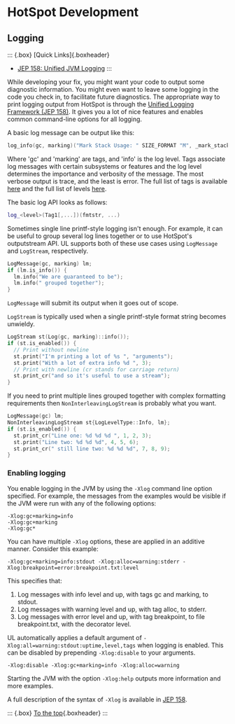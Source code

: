 # HotSpot Development

## Logging

::: {.box}
[Quick Links]{.boxheader}

* [JEP 158: Unified JVM Logging](https://openjdk.org/jeps/158)
:::

While developing your fix, you might want your code to output some diagnostic information. You might even want to leave some logging in the code you check in, to facilitate future diagnostics. The appropriate way to print logging output from HotSpot is through the [Unified Logging Framework (JEP 158)](https://openjdk.org/jeps/158). It gives you a lot of nice features and enables common command-line options for all logging.

A basic log message can be output like this:

~~~c++
log_info(gc, marking)("Mark Stack Usage: " SIZE_FORMAT "M", _mark_stack_usage / M);
~~~

Where 'gc' and 'marking' are tags, and 'info' is the log level. Tags associate log messages with certain subsystems or features and the log level determines the importance and verbosity of the message. The most verbose output is trace, and the least is error. The full list of tags is available [here](https://github.com/openjdk/jdk/blob/master/src/hotspot/share/logging/logTag.hpp) and the full list of levels [here](https://github.com/openjdk/jdk/blob/master/src/hotspot/share/logging/logLevel.hpp).

The basic log API looks as follows:

~~~c++
log_<level>(Tag1[,...])(fmtstr, ...)
~~~

Sometimes single line printf-style logging isn't enough. For example, it can be useful to group several log lines together or to use HotSpot's outputstream API. UL supports both of these use cases using `LogMessage` and `LogStream`, respectively.

~~~c++
LogMessage(gc, marking) lm;
if (lm.is_info()) {
  lm.info("We are guaranteed to be");
  lm.info(" grouped together");
}
~~~

`LogMessage` will submit its output when it goes out of scope.

`LogStream` is typically used when a single printf-style format string becomes unwieldy.

~~~c++
LogStream st(Log(gc, marking)::info());
if (st.is_enabled()) {
  // Print without newline
  st.print("I'm printing a lot of %s ", "arguments");
  st.print("With a lot of extra info %d ", 3);
  // Print with newline (cr stands for carriage return)
  st.print_cr("and so it's useful to use a stream");
}
~~~

If you need to print multiple lines grouped together with complex formatting requirements then `NonInterleavingLogStream` is probably what you want.

~~~c++
LogMessage(gc) lm;
NonInterleavingLogStream st{LogLevelType::Info, lm};
if (st.is_enabled()) {
  st.print_cr("Line one: %d %d %d ", 1, 2, 3);
  st.print("Line two: %d %d %d", 4, 5, 6);
  st.print_cr(" still line two: %d %d %d", 7, 8, 9);
}
~~~

### Enabling logging

You enable logging in the JVM by using the `-Xlog` command line option specified. For example, the messages from the examples would be visible if the JVM were run with any of the following options:

~~~
-Xlog:gc+marking=info
-Xlog:gc+marking
-Xlog:gc*
~~~

You can have multiple `-Xlog` options, these are applied in an additive manner. Consider this example:

~~~
-Xlog:gc+marking=info:stdout -Xlog:alloc=warning:stderr -Xlog:breakpoint=error:breakpoint.txt:level
~~~

This specifies that:

1. Log messages with info level and up, with tags gc and marking, to stdout.
2. Log messages with warning level and up, with tag alloc, to stderr.
3. Log messages with error level and up, with tag breakpoint, to file breakpoint.txt, with the decorator level.

UL automatically applies a default argument of `-Xlog:all=warning:stdout:uptime,level,tags` when logging is enabled. This can be disabled by prepending `-Xlog:disable` to your arguments.

~~~
-Xlog:disable -Xlog:gc+marking=info -Xlog:alloc=warning
~~~

Starting the JVM with the option `-Xlog:help` outputs more information and more examples.

A full description of the syntax of `-Xlog` is available in [JEP 158](https://openjdk.java.net/jeps/158).

::: {.box}
[To the top](#){.boxheader}
:::
